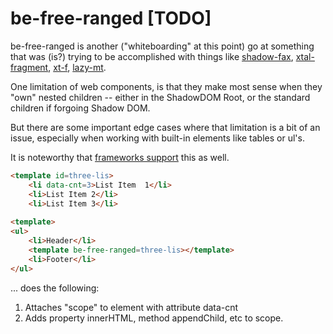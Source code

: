 # be-free-ranged [TODO]

be-free-ranged is another ("whiteboarding" at this point) go at something that was (is?) trying to be accomplished with things like [shadow-fax](https://github.com/bahrus/sceadu-fax), [xtal-fragment](https://github.com/bahrus/xtal-fragment), [xt-f](https://github.com/bahrus/xt-f), [lazy-mt](https://github.com/bahrus/lazy-mt).

One limitation of web components, is that they make most sense when they "own" nested children -- either in the ShadowDOM Root, or the standard children if forgoing Shadow DOM.

But there are some important edge cases where that limitation is a bit of an issue, especially when working with built-in elements like tables or ul's.

It is noteworthy that [frameworks support](https://reactjs.org/docs/fragments.html) this as well.

```html
<template id=three-lis>
    <li data-cnt=3>List Item  1</li>
    <li>List Item 2</li>
    <li>List Item 3</li>
    
<template>
<ul>
    <li>Header</li>
    <template be-free-ranged=three-lis></template>
    <li>Footer</li>
</ul>
```

... does the following:

1.  Attaches "scope" to element with attribute data-cnt
2.  Adds property innerHTML, method appendChild, etc to scope.

